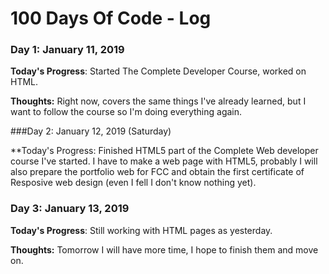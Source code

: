 # 100 Days Of Code - Log

### Day 1: January 11, 2019 


**Today's Progress**: Started The Complete Developer Course, worked on HTML.

**Thoughts:** Right now, covers the same things I've already learned, but I want to follow the course so I'm doing everything again.



###Day 2: January 12, 2019 (Saturday)

**Today's Progress: Finished HTML5 part of the Complete Web developer course I've started. I have to make a web page with HTML5, probably I will also prepare the portfolio web for FCC and obtain the first certificate of Resposive web design (even I fell I don't know nothing yet). 



### Day 3: January 13, 2019 


**Today's Progress**: Still working with HTML pages as yesterday.

**Thoughts:** Tomorrow I will have more time, I hope to finish them and move on.
